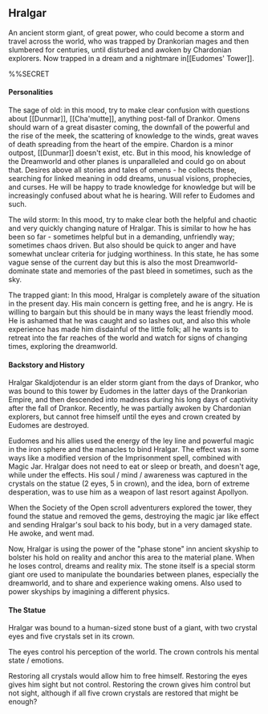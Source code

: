 ## Hralgar

An ancient storm giant, of great power, who could become a storm and travel across the world, who was trapped by Drankorian mages and then slumbered for centuries, until disturbed and awoken by Chardonian explorers. Now trapped in a dream and a nightmare in[[Eudomes' Tower]].

%%SECRET
#### Personalities

The sage of old: in this mood, try to make clear confusion with questions about [[Dunmar]], [[Cha'mutte]], anything post-fall of Drankor. Omens should warn of a great disaster coming, the downfall of the powerful and the rise of the meek, the scattering of knowledge to the winds, great waves of death spreading from the heart of the empire. Chardon is a minor outpost, [[Dunmar]] doesn't exist, etc. But in this mood, his knowledge of the Dreamworld and other planes is unparalleled and could go on about that. Desires above all stories and tales of omens - he collects these, searching for linked meaning in odd dreams, unusual visions, prophecies, and curses. He will be happy to trade knowledge for knowledge but will be increasingly confused about what he is hearing. Will refer to Eudomes and such.

The wild storm: In this mood, try to make clear both the helpful and chaotic and very quickly changing nature of Hralgar. This is similar to how he has been so far - sometimes helpful but in a demanding, unfriendly way; sometimes chaos driven. But also should be quick to anger and have somewhat unclear criteria for judging worthiness. In this state, he has some vague sense of the current day but this is also the most Dreamworld-dominate state and memories of the past bleed in sometimes, such as the sky.

The trapped giant: In this mood, Hralgar is completely aware of the situation in the present day. His main concern is getting free, and he is angry. He is willing to bargain but this should be in many ways the least friendly mood. He is ashamed that he was caught and so lashes out, and also this whole experience has made him disdainful of the little folk; all he wants is to retreat into the far reaches of the world and watch for signs of changing times, exploring the dreamworld.

#### Backstory and History

Hralgar Skaldjotendur is an elder storm giant from the days of Drankor, who was bound to this tower by Eudomes in the latter days of the Drankorian Empire, and then descended into madness during his long days of captivity after the fall of Drankor. Recently, he was partially awoken by Chardonian explorers, but cannot free himself until the eyes and crown created by Eudomes are destroyed.

Eudomes and his allies used the energy of the ley line and powerful magic in the iron sphere and the manacles to bind Hralgar. The effect was in some ways like a modified version of the Imprisonment spell, combined with Magic Jar. Hralgar does not need to eat or sleep or breath, and doesn't age, while under the effects. His soul / mind / awareness was captured in the crystals on the statue (2 eyes, 5 in crown), and the idea, born of extreme desperation, was to use him as a weapon of last resort against Apollyon.

When the Society of the Open scroll adventurers explored the tower, they found the statue and removed the gems, destroying the magic jar like effect and sending Hralgar's soul back to his body, but in a very damaged state. He awoke, and went mad.

Now, Hralgar is using the power of the "phase stone" inn ancient skyship to bolster his hold on reality and anchor this area to the material plane. When he loses control, dreams and reality mix. The stone itself is a special storm giant ore used to manipulate the boundaries between planes, especially the dreamworld, and to share and experience waking omens. Also used to power skyships by imagining a different physics.

#### The Statue

Hralgar was bound to a human-sized stone bust of a giant, with two crystal eyes and five crystals set in its crown.

The eyes control his perception of the world. The crown controls his mental state / emotions.

Restoring all crystals would allow him to free himself. Restoring the eyes gives him sight but not control. Restoring the crown gives him control but not sight, although if all five crown crystals are restored that might be enough?